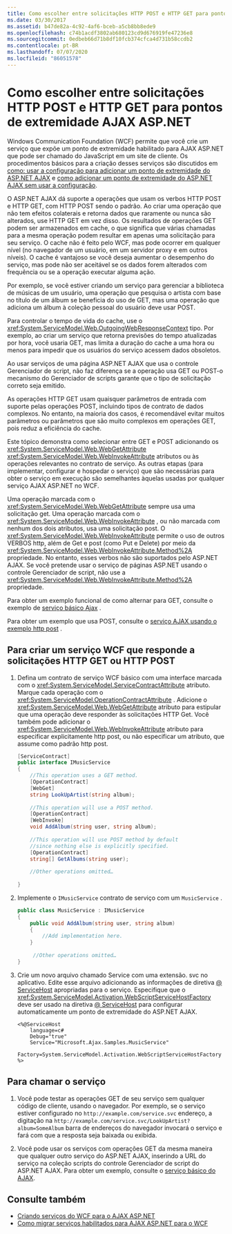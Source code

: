 ```yaml
---
title: Como escolher entre solicitações HTTP POST e HTTP GET para pontos de extremidade AJAX ASP.NET
ms.date: 03/30/2017
ms.assetid: b47de82a-4c92-4af6-bceb-a5cb8bb8ede9
ms.openlocfilehash: c74b1acdf3802ab680123cd9d676919fe47236e8
ms.sourcegitcommit: 0edbeb66d71b8df10fcb374cfca4d731b58ccdb2
ms.contentlocale: pt-BR
ms.lasthandoff: 07/07/2020
ms.locfileid: "86051578"
---
```

# <a name="how-to-choose-between-http-post-and-http-get-requests-for-aspnet-ajax-endpoints"></a>Como escolher entre solicitações HTTP POST e HTTP GET para pontos de extremidade AJAX ASP.NET

Windows Communication Foundation (WCF) permite que você crie um serviço que expõe um ponto de extremidade habilitado para AJAX ASP.NET que pode ser chamado do JavaScript em um site de cliente. Os procedimentos básicos para a criação desses serviços são discutidos em [como: usar a configuração para adicionar um ponto de extremidade do ASP.NET AJAX](how-to-use-configuration-to-add-an-aspnet-ajax-endpoint.md) e [como adicionar um ponto de extremidade do ASP.NET AJAX sem usar a configuração](how-to-add-an-aspnet-ajax-endpoint-without-using-configuration.md).  
  
 O ASP.NET AJAX dá suporte a operações que usam os verbos HTTP POST e HTTP GET, com HTTP POST sendo o padrão. Ao criar uma operação que não tem efeitos colaterais e retorna dados que raramente ou nunca são alterados, use HTTP GET em vez disso. Os resultados de operações GET podem ser armazenados em cache, o que significa que várias chamadas para a mesma operação podem resultar em apenas uma solicitação para seu serviço. O cache não é feito pelo WCF, mas pode ocorrer em qualquer nível (no navegador de um usuário, em um servidor proxy e em outros níveis). O cache é vantajoso se você deseja aumentar o desempenho do serviço, mas pode não ser aceitável se os dados forem alterados com frequência ou se a operação executar alguma ação.  
  
 Por exemplo, se você estiver criando um serviço para gerenciar a biblioteca de músicas de um usuário, uma operação que pesquisa o artista com base no título de um álbum se beneficia do uso de GET, mas uma operação que adiciona um álbum à coleção pessoal do usuário deve usar POST.  
  
 Para controlar o tempo de vida do cache, use o <xref:System.ServiceModel.Web.OutgoingWebResponseContext> tipo. Por exemplo, ao criar um serviço que retorna previsões do tempo atualizadas por hora, você usaria GET, mas limita a duração do cache a uma hora ou menos para impedir que os usuários do serviço acessem dados obsoletos.  
  
 Ao usar serviços de uma página ASP.NET AJAX que usa o controle Gerenciador de script, não faz diferença se a operação usa GET ou POST-o mecanismo do Gerenciador de scripts garante que o tipo de solicitação correto seja emitido.  
  
 As operações HTTP GET usam quaisquer parâmetros de entrada com suporte pelas operações POST, incluindo tipos de contrato de dados complexos. No entanto, na maioria dos casos, é recomendável evitar muitos parâmetros ou parâmetros que são muito complexos em operações GET, pois reduz a eficiência do cache.  
  
 Este tópico demonstra como selecionar entre GET e POST adicionando os <xref:System.ServiceModel.Web.WebGetAttribute> <xref:System.ServiceModel.Web.WebInvokeAttribute> atributos ou às operações relevantes no contrato de serviço. As outras etapas (para implementar, configurar e hospedar o serviço) que são necessárias para obter o serviço em execução são semelhantes àquelas usadas por qualquer serviço AJAX ASP.NET no WCF.  
  
 Uma operação marcada com o <xref:System.ServiceModel.Web.WebGetAttribute> sempre usa uma solicitação get. Uma operação marcada com o <xref:System.ServiceModel.Web.WebInvokeAttribute> , ou não marcada com nenhum dos dois atributos, usa uma solicitação post. O <xref:System.ServiceModel.Web.WebInvokeAttribute> permite o uso de outros VERBOS http, além de Get e post (como Put e Delete) por meio da <xref:System.ServiceModel.Web.WebInvokeAttribute.Method%2A> propriedade. No entanto, esses verbos não são suportados pelo ASP.NET AJAX. Se você pretende usar o serviço de páginas ASP.NET usando o controle Gerenciador de script, não use a <xref:System.ServiceModel.Web.WebInvokeAttribute.Method%2A> propriedade.  
  
 Para obter um exemplo funcional de como alternar para GET, consulte o exemplo de [serviço básico Ajax](../samples/basic-ajax-service.md) .  
  
 Para obter um exemplo que usa POST, consulte o [serviço AJAX usando o exemplo http post](../samples/ajax-service-using-http-post.md) .  
  
## <a name="to-create-a-wcf-service-that-responds-to-http-get-or-http-post-requests"></a>Para criar um serviço WCF que responde a solicitações HTTP GET ou HTTP POST
  
1. Defina um contrato de serviço WCF básico com uma interface marcada com o <xref:System.ServiceModel.ServiceContractAttribute> atributo. Marque cada operação com o <xref:System.ServiceModel.OperationContractAttribute> . Adicione o <xref:System.ServiceModel.Web.WebGetAttribute> atributo para estipular que uma operação deve responder às solicitações HTTP Get. Você também pode adicionar o <xref:System.ServiceModel.Web.WebInvokeAttribute> atributo para especificar explicitamente http post, ou não especificar um atributo, que assume como padrão http post.
  
    ```csharp
    [ServiceContract]  
    public interface IMusicService  
    {  
        //This operation uses a GET method.  
        [OperationContract]  
        [WebGet]  
        string LookUpArtist(string album);  
  
        //This operation will use a POST method.  
        [OperationContract]  
        [WebInvoke]  
        void AddAlbum(string user, string album);  
  
        //This operation will use POST method by default  
        //since nothing else is explicitly specified.  
        [OperationContract]  
        string[] GetAlbums(string user);  
  
        //Other operations omitted…  
  
    }  
    ```  
  
2. Implemente o `IMusicService` contrato de serviço com um `MusicService` .
  
    ```csharp
    public class MusicService : IMusicService  
    {  
        public void AddAlbum(string user, string album)  
        {  
            //Add implementation here.  
        }  
  
         //Other operations omitted…  
    }  
    ```  
  
3. Crie um novo arquivo chamado Service com uma extensão. svc no aplicativo. Edite esse arquivo adicionando as informações de diretiva [ \@ ServiceHost](../../configure-apps/file-schema/wcf-directive/servicehost.md) apropriadas para o serviço. Especifique que o <xref:System.ServiceModel.Activation.WebScriptServiceHostFactory> deve ser usado na diretiva [ \@ ServiceHost](../../configure-apps/file-schema/wcf-directive/servicehost.md) para configurar automaticamente um ponto de extremidade do ASP.NET AJAX.  
  
    ```aspx-csharp
    <%@ServiceHost
        language=c#
        Debug="true"
        Service="Microsoft.Ajax.Samples.MusicService"  
        Factory=System.ServiceModel.Activation.WebScriptServiceHostFactory  
    %>  
    ```  
  
## <a name="to-call-the-service"></a>Para chamar o serviço  
  
1. Você pode testar as operações GET de seu serviço sem qualquer código de cliente, usando o navegador. Por exemplo, se o serviço estiver configurado no `http://example.com/service.svc` endereço, a digitação na `http://example.com/service.svc/LookUpArtist?album=SomeAlbum` barra de endereços do navegador invocará o serviço e fará com que a resposta seja baixada ou exibida.
  
2. Você pode usar os serviços com operações GET da mesma maneira que qualquer outro serviço do ASP.NET AJAX, inserindo a URL do serviço na coleção scripts do controle Gerenciador de script do ASP.NET AJAX. Para obter um exemplo, consulte o [serviço básico do AJAX](../samples/basic-ajax-service.md).
  
## <a name="see-also"></a>Consulte também

- [Criando serviços do WCF para o AJAX ASP.NET](creating-wcf-services-for-aspnet-ajax.md)
- [Como migrar serviços habilitados para AJAX ASP.NET para o WCF](how-to-migrate-ajax-enabled-aspnet-web-services-to-wcf.md)
